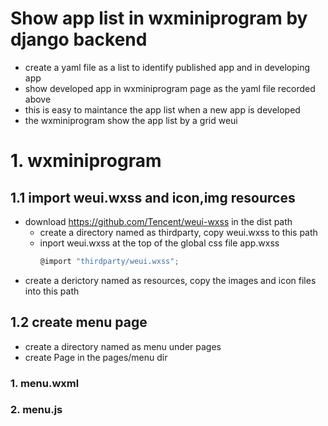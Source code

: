 # Show app list in wxminiprogram by django backend

- create a yaml file as a list to identify published app and in developing app
- show developed app in wxminiprogram page as the yaml file recorded above
- this is easy to maintance the app list when a new app is developed
- the wxminiprogram show the app list by a grid weui

# 1. wxminiprogram
## 1.1 import weui.wxss and icon,img resources
- download https://github.com/Tencent/weui-wxss in the dist path
  - create a directory named as thirdparty, copy weui.wxss to this path
  - inport weui.wxss at the top of the global css file app.wxss 
    ```js
    @import "thirdparty/weui.wxss";
    ```
- create a derictory named as resources, copy the images and icon files into this path

## 1.2 create menu page
- create a directory named as menu under pages 
- create Page in the pages/menu dir
### 1. menu.wxml

### 2. menu.js
